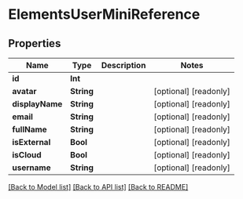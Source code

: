 # ElementsUserMiniReference

## Properties

Name | Type | Description | Notes
------------ | ------------- | ------------- | -------------
**id** | **Int** |  | 
**avatar** | **String** |  | [optional] [readonly] 
**displayName** | **String** |  | [optional] [readonly] 
**email** | **String** |  | [optional] [readonly] 
**fullName** | **String** |  | [optional] [readonly] 
**isExternal** | **Bool** |  | [optional] [readonly] 
**isCloud** | **Bool** |  | [optional] [readonly] 
**username** | **String** |  | [optional] [readonly] 

[[Back to Model list]](../README.md#documentation-for-models) [[Back to API list]](../README.md#documentation-for-api-endpoints) [[Back to README]](../README.md)


